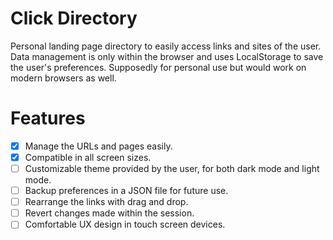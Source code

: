 # Click Directory

Personal landing page directory to easily access links and sites of the user. Data management is only within the browser and uses LocalStorage to save the user's preferences. Supposedly for personal use but would work on modern browsers as well.

# Features
- [x] Manage the URLs and pages easily.
- [x] Compatible in all screen sizes.
- [ ] Customizable theme provided by the user, for both dark mode and light mode.
- [ ] Backup preferences in a JSON file for future use.
- [ ] Rearrange the links with drag and drop.
- [ ] Revert changes made within the session.
- [ ] Comfortable UX design in touch screen devices.
